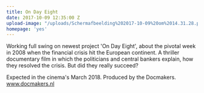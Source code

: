 ```yaml
---
title: On Day Eight
date: 2017-10-09 12:35:00 Z
upload-image: "/uploads/Schermafbeelding%202017-10-09%20om%2014.31.28.png"
homepage: 'yes'
---
```


Working full swing on newest project 'On Day Eight', about the pivotal week in 2008 when the financial crisis hit the European continent. A thriller documentary film in which the politicians and central bankers explain, how they resolved the crisis. But did they really succeed?

Expected in the cinema's March 2018. Produced by the Docmakers. www.docmakers.nl